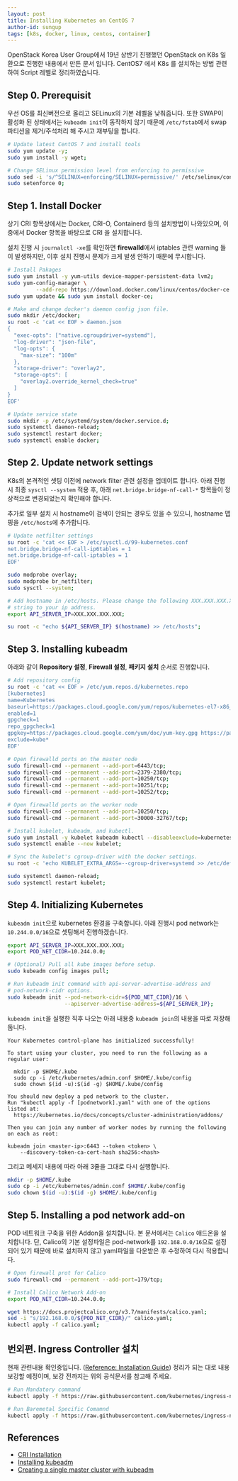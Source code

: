 ```yaml
---
layout: post
title: Installing Kubernetes on CentOS 7
author-id: sungup
tags: [k8s, docker, linux, centos, container]
---
```


OpenStack Korea User Group에서 19년 상반기 진행했던 OpenStack on K8s 일환으로
진행한 내용에서 만든 문서 입니다. CentOS7 에서 K8s 를 설치하는 방법 관련하여
Script 레벨로 정리하였습니다.

## Step 0. Prerequisit

우선 OS를 최신버전으로 올리고 SELinux의 기본 레벨을 낮춰줍니다. 또한 SWAP이
활성화 된 상태에서는 `kubeadm init`이 동작하지 않기 때문에 `/etc/fstab`에서
swap 파티션을 제거/주석처리 해 주시고 재부팅을 합니다.

```bash
# Update latest CentOS 7 and install tools
sudo yum update -y;
sudo yum install -y wget;

# Change SELinux permission level from enforcing to permissive
sudo sed -i 's/^SELINUX=enforcing/SELINUX=permissive/' /etc/selinux/config;
sudo setenforce 0;
```

## Step 1. Install Docker

상기 CRI 항목상에서는 Docker, CRI-O, Containerd 등의 설치방법이 나와있으며,
이중에서 Docker 항목을 바탕으로 CRI 을 설치합니다.

설치 진행 시 `journalctl -xe`를 확인하면 **firewalld**에서 iptables 관련
warning 들이 발생하지만, 이후 설치 진행시 문제가 크게 발생 안하기 때문에
무시합니다.

```bash
# Install Pakages
sudo yum install -y yum-utils device-mapper-persistent-data lvm2;
sudo yum-config-manager \
         --add-repo https://download.docker.com/linux/centos/docker-ce.repo;
sudo yum update && sudo yum install docker-ce;

# Make and change docker's daemon config json file.
sudo mkdir /etc/docker;
su root -c 'cat << EOF > daemon.json
{
  "exec-opts": ["native.cgroupdriver=systemd"],
  "log-driver": "json-file",
  "log-opts": {
    "max-size": "100m"
  },
  "storage-driver": "overlay2",
  "storage-opts": [
    "overlay2.override_kernel_check=true"
  ]
}
EOF'

# Update service state
sudo mkdir -p /etc/systemd/system/docker.service.d;
sudo systemctl daemon-reload;
sudo systemctl restart docker;
sudo systemctl enable docker;
```

## Step 2. Update network settings

K8s의 본격적인 셋팅 이전에 network filter 관련 설정을 업데이트 합니다. 아래
진행시 최종 `sysctl --system` 적용 후, 아래 `net.bridge.bridge-nf-call-*`
항목들이 정상적으로 변경되었는지 확인해야 합니다.

추가로 일부 설치 시 hostname이 검색이 안되는 경우도 있을 수 있으니, hostname
맵핑을 `/etc/hosts`에 추가합니다.

```bash
# Update netfilter settings
su root -c 'cat << EOF > /etc/sysctl.d/99-kubernetes.conf
net.bridge.bridge-nf-call-ip6tables = 1
net.bridge.bridge-nf-call-iptables = 1
EOF'

sudo modprobe overlay;
sudo modprobe br_netfilter;
sudo sysctl --system;

# Add hostname in /etc/hosts. Please change the following XXX.XXX.XXX.XXX
# string to your ip address.
export API_SERVER_IP=XXX.XXX.XXX.XXX;

su root -c "echo ${API_SERVER_IP} $(hostname) >> /etc/hosts";
```

## Step 3. Installing kubeadm

아래와 같이 **Repository 설정**, **Firewall 설정**, **패키지 설치** 순서로
진행합니다.

```bash
# Add repository config
su root -c 'cat << EOF > /etc/yum.repos.d/kubernetes.repo
[kubernetes]
name=Kubernetes
baseurl=https://packages.cloud.google.com/yum/repos/kubernetes-el7-x86_64
enabled=1
gpgcheck=1
repo_gpgcheck=1
gpgkey=https://packages.cloud.google.com/yum/doc/yum-key.gpg https://packages.cloud.google.com/yum/doc/rpm-package-key.gpg
exclude=kube*
EOF'

# Open firewalld ports on the master node
sudo firewall-cmd --permanent --add-port=6443/tcp;
sudo firewall-cmd --permanent --add-port=2379-2380/tcp;
sudo firewall-cmd --permanent --add-port=10250/tcp;
sudo firewall-cmd --permanent --add-port=10251/tcp;
sudo firewall-cmd --permanent --add-port=10252/tcp;

# Open firewalld ports on the worker node
sudo firewall-cmd --permanent --add-port=10250/tcp;
sudo firewall-cmd --permanent --add-port=30000-32767/tcp;

# Install kubelet, kubeadm, and kubectl.
sudo yum install -y kubelet kubeadm kubectl --disableexclude=kubernetes;
sudo systemctl enable --now kubelet;

# Sync the kubelet's cgroup-driver with the docker settings.
su root -c 'echo KUBELET_EXTRA_ARGS=--cgroup-driver=systemd >> /etc/default/kubelet';

sudo systemctl daemon-reload;
sudo systemctl restart kubelet;
```

## Step 4. Initializing Kubernetes

`kubeadm init`으로 kubernetes 환경을 구축합니다. 아래 진행시 pod network는
`10.244.0.0/16`으로 셋팅해서 진행하겠습니다.

```bash
export API_SERVER_IP=XXX.XXX.XXX.XXX;
export POD_NET_CIDR=10.244.0.0;

# (Optional) Pull all kube images before setup.
sudo kubeadm config images pull;

# Run kubeadm init command with api-server-advertise-address and
# pod-network-cidr options.
sudo kubeadm init --pod-network-cidr=${POD_NET_CIDR}/16 \
                  --apiserver-advertise-address=${API_SERVER_IP};
```

`kubeadm init`을 실행한 직후 나오는 아래 내용중 `kubeadm join`의 내용을 따로
저장해 둡니다.

```text
Your Kubernetes control-plane has initialized successfully!

To start using your cluster, you need to run the following as a regular user:

  mkdir -p $HOME/.kube
  sudo cp -i /etc/kubernetes/admin.conf $HOME/.kube/config
  sudo chown $(id -u):$(id -g) $HOME/.kube/config

You should now deploy a pod network to the cluster.
Run "kubectl apply -f [podnetwork].yaml" with one of the options listed at:
  https://kubernetes.io/docs/concepts/cluster-administration/addons/

Then you can join any number of worker nodes by running the following on each as root:

kubeadm join <master-ip>:6443 --token <token> \
    --discovery-token-ca-cert-hash sha256:<hash>
```

그리고 메세지 내용에 따라 아래 3줄을 그대로 다시 실행합니다.

```bash
mkdir -p $HOME/.kube
sudo cp -i /etc/kubernetes/admin.conf $HOME/.kube/config
sudo chown $(id -u):$(id -g) $HOME/.kube/config
```

## Step 5. Installing a pod network add-on

POD 네트워크 구축을 위한 Addon을 설치합니다. 본 문서에서는 `Calico` 애드온을
설치합니다. 단, Calico의 기본 설정파일은 pod-network를 `192.168.0.0/16`으로
설정되어 있기 때문에 바로 설치하지 않고 yaml파일을 다운받은 후 수정하여 다시
적용합니다.

```bash
# Open firewall prot for Calico
sudo firewall-cmd --permanent --add-port=179/tcp;

# Install Calico Network Add-on
export POD_NET_CIDR=10.244.0.0;

wget https://docs.projectcalico.org/v3.7/manifests/calico.yaml;
sed -i "s/192.168.0.0/${POD_NET_CIDR}/" calico.yaml;
kubectl apply -f calico.yaml;
```

## 번외편. Ingress Controller 설치

현재 관련내용 확인중입니다. ([Reference: Installation Guide](https://kubernetes.github.io/ingress-nginx/deploy/#prerequisite-generic-deployment-command))
정리가 되는 대로 내용 보강할 예정이며, 보강 전까지는 위의 공식문서를 참고해 주세요.

```bash
# Run Mandatory command
kubectl apply -f https://raw.githubusercontent.com/kubernetes/ingress-nginx/master/deploy/static/mandatory.yaml;

# Run Baremetal Specific Comamnd
kubectl apply -f https://raw.githubusercontent.com/kubernetes/ingress-nginx/master/deploy/static/provider/baremetal/service-nodeport.yaml
```

## References

- [CRI Installation](https://kubernetes.io/docs/setup/cri/)
- [Installing kubeadm](https://kubernetes.io/docs/setup/independent/install-kubeadm/)
- [Creating a single master cluster with kubeadm](https://kubernetes.io/docs/setup/independent/create-cluster-kubeadm/)
